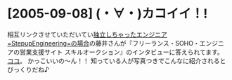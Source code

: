 # [2005-09-08] (・∀・)カコイイ！!


相互リンクさせていただいてい<a href="http://blog.livedoor.jp/stepupeng/" target="_blank">独立しちゃったエンジニア=StepupEngineering=の場合</a>の藤井さんが『フリーランス・SOHO・エンジニアの営業支援サイト スキルオークション』のインタビューに答えられてます。
<a href="http://skillauction.jp/int2_topick.html" target="_blank">ココ</a>。
かっこいいの～ん！！
知っている人が写真つきでこんなに紹介されるとびっくりだね♪

